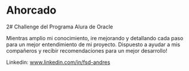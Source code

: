 # Ahorcado

2# Challenge del Programa Alura de Oracle

Mientras amplio mi conocimiento, ire mejorando y detallando cada paso para un mejor entendimiento de mi proyecto. Dispuesto a ayudar a mis compañeros y recibir recomendaciones para un mejor desarrollo!

Linkedin: www.linkedin.com/in/fsd-andres
